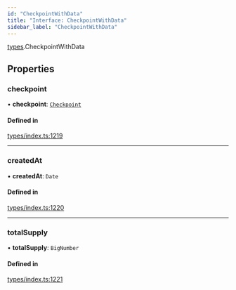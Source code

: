 ```yaml
---
id: "CheckpointWithData"
title: "Interface: CheckpointWithData"
sidebar_label: "CheckpointWithData"
---
```


[types](../../../modules/Types/Types.md).CheckpointWithData

## Properties

### checkpoint

• **checkpoint**: [`Checkpoint`](../../../classes/API/Entities/Checkpoint/Checkpoint.md)

#### Defined in

[types/index.ts:1219](https://github.com/PolymeshAssociation/polymesh-sdk/blob/95f248df/src/types/index.ts#L1219)

___

### createdAt

• **createdAt**: `Date`

#### Defined in

[types/index.ts:1220](https://github.com/PolymeshAssociation/polymesh-sdk/blob/95f248df/src/types/index.ts#L1220)

___

### totalSupply

• **totalSupply**: `BigNumber`

#### Defined in

[types/index.ts:1221](https://github.com/PolymeshAssociation/polymesh-sdk/blob/95f248df/src/types/index.ts#L1221)
